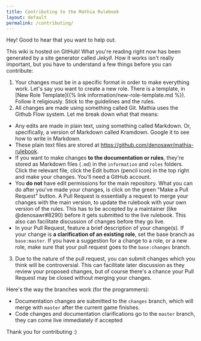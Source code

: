 ```yaml
---
title: Contributing to the Mathia Rulebook
layout: default
permalink: /contributing/
---
```


Hey! Good to hear that you want to help out.

This wiki is hosted on GitHub! What you're reading right now has been generated by a site generator called _Jekyll_. How it works isn't really important, but you have to understand a few things before you can contribute:

1. Your changes must be in a specific format in order to make everything work. Let's say you want to create a new role. There is a template, in [New Role Template]({% link information/new-role-template.md %}). Follow it religiously. Stick to the guidelines and the rules.
2. All changes are made using something called Git. Mathia uses the Github Flow system. Let me break down what that means:
  * Any edits are made in plain text, using something called Markdown. Or, specifically, a version of Markdown called Kramdown. Google it to see how to write in Markdown.
  * These plain text files are stored at https://github.com/denosawr/mathia-rulebook.
  * If you want to make changes **to the documentation or rules**, they're stored as Markdown files \(`.md`\) in the `information` and `roles` folders. Click the relevant file, click the Edit button (pencil icon) in the top right and make your changes. You'll need a GitHub account.
  * You **do not** have edit permissions for the main repository. What you can do after you've made your changes, is click on the green "Make a Pull Request" button. A Pull Request is essentially a request to merge your changes with the main version, to update the rulebook with your own version of the rules. This has to be accepted by a maintainer (like @denosawr#8290) before it gets submitted to the live rulebook. This also can facilitate discussion of changes before they go live.
  * In your Pull Request, feature a brief description of your change(s). If your change is **a clarification of an existing role**, set the base branch as `base:master`. If you have a suggestion for a change to a role, or a new role, make sure that your pull request goes to the `base:changes` branch.
3. Due to the nature of the pull request, you can submit changes which you think will be controversial. This can facilitate later discussion as they review your proposed changes, but of course there's a chance your Pull Request may be closed without merging your changes.

Here's the way the branches work (for the programmers):
* Documentation changes are submitted to the `changes` branch, which will merge with `master` after the current game finishes.
* Code changes and documentation clarifications go to the `master` branch, they can come live immediately if accepted

Thank you for contributing :)